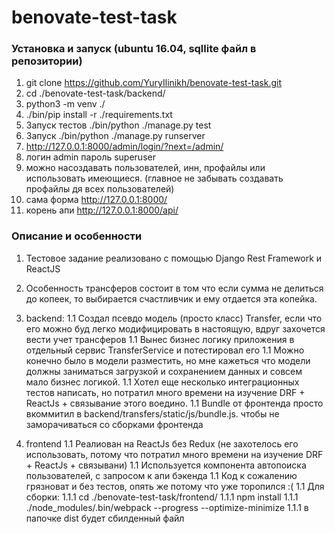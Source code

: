 # benovate-test-task

### Установка и запуск (ubuntu 16.04, sqllite файл в репозитории)
1. git clone https://github.com/YuryIlinikh/benovate-test-task.git
1. cd ./benovate-test-task/backend/
1. python3 -m venv ./
1. ./bin/pip install -r ./requirements.txt
1. Запуск тестов ./bin/python ./manage.py test
1. Запуск ./bin/python ./manage.py runserver
1. http://127.0.0.1:8000/admin/login/?next=/admin/
1. логин admin пароль superuser
1. можно насоздавать пользователей, инн, профайлы или использовать имеющиеся. (главное не забывать создавать профайлы дя всех пользователей)
1. сама форма http://127.0.0.1:8000/
1. корень апи http://127.0.0.1:8000/api/

### Описание и особенности
1. Тестовое задание реализовано с помощью Django Rest Framework и ReactJS
1. Особенность трансферов состоит в том что если сумма не делиться до копеек, то выбирается счастливчик и ему отдается эта копейка.
1. backend:
1.1 Создал псевдо модель (просто класс) Transfer, если что его можно буд легко модифицировать в настоящую, вдруг захочется вести учет трансферов
1.1 Вынес бизнес логику приложения в отдельный сервис TransferService и потестировал его
1.1 Можно конечно было в модели разместить, но мне кажеться что модели должны заниматься загрузкой и сохранением данных и совсем мало бизнес логикой.
1.1 Хотел еще несколько интеграционных тестов написать, но потратил много времени на изучение DRF + ReactJs + связывание этого воедино.
1.1 Bundle от фронтенда просто вкоммитил в backend/transfers/static/js/bundle.js. чтобы не заморачиваться со сборками фронтенда

1. frontend
1.1 Реалиован на ReactJs без Redux (не захотелось его использовать, потому что потратил много времени на изучение DRF + ReactJs + связывани)
1.1 Используется компонента автопоиска пользователей, с запросом к апи бэкенда
1.1 Код к сожалению грязноват и без тестов, опять же потому что уже торопился :(
1.1 Для сборки:
1.1.1 cd ./benovate-test-task/frontend/
1.1.1 npm install
1.1.1 ./node_modules/.bin/webpack --progress --optimize-minimize
1.1.1 в папочке dist будет сбилденный файл
